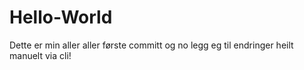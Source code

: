 # Hello-World
Dette er min aller aller første committ
og no legg eg til endringer heilt manuelt via cli!
